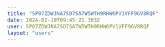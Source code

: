 ```yaml
---
title: "SP07ZDWJNA7SD7SA7W5WTH9RHW6PV1VFF9GV8RQF"
date: 2024-02-19T09:45:21.303Z
user: SP07ZDWJNA7SD7SA7W5WTH9RHW6PV1VFF9GV8RQF
layout: "users"
---
```

    